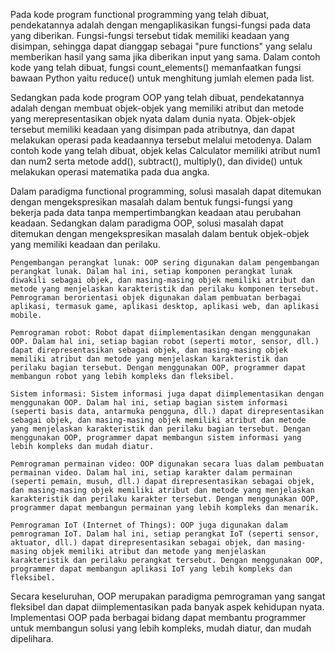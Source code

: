 Pada kode program functional programming yang telah dibuat, pendekatannya adalah dengan mengaplikasikan fungsi-fungsi pada data yang diberikan. Fungsi-fungsi tersebut tidak memiliki keadaan yang disimpan, sehingga dapat dianggap sebagai "pure functions" yang selalu memberikan hasil yang sama jika diberikan input yang sama. Dalam contoh kode yang telah dibuat, fungsi count_elements() memanfaatkan fungsi bawaan Python yaitu reduce() untuk menghitung jumlah elemen pada list.

Sedangkan pada kode program OOP yang telah dibuat, pendekatannya adalah dengan membuat objek-objek yang memiliki atribut dan metode yang merepresentasikan objek nyata dalam dunia nyata. Objek-objek tersebut memiliki keadaan yang disimpan pada atributnya, dan dapat melakukan operasi pada keadaannya tersebut melalui metodenya. Dalam contoh kode yang telah dibuat, objek kelas Calculator memiliki atribut num1 dan num2 serta metode add(), subtract(), multiply(), dan divide() untuk melakukan operasi matematika pada dua angka.

Dalam paradigma functional programming, solusi masalah dapat ditemukan dengan mengekspresikan masalah dalam bentuk fungsi-fungsi yang bekerja pada data tanpa mempertimbangkan keadaan atau perubahan keadaan. Sedangkan dalam paradigma OOP, solusi masalah dapat ditemukan dengan mengekspresikan masalah dalam bentuk objek-objek yang memiliki keadaan dan perilaku.

    Pengembangan perangkat lunak: OOP sering digunakan dalam pengembangan perangkat lunak. Dalam hal ini, setiap komponen perangkat lunak diwakili sebagai objek, dan masing-masing objek memiliki atribut dan metode yang menjelaskan karakteristik dan perilaku komponen tersebut. Pemrograman berorientasi objek digunakan dalam pembuatan berbagai aplikasi, termasuk game, aplikasi desktop, aplikasi web, dan aplikasi mobile.

    Pemrograman robot: Robot dapat diimplementasikan dengan menggunakan OOP. Dalam hal ini, setiap bagian robot (seperti motor, sensor, dll.) dapat direpresentasikan sebagai objek, dan masing-masing objek memiliki atribut dan metode yang menjelaskan karakteristik dan perilaku bagian tersebut. Dengan menggunakan OOP, programmer dapat membangun robot yang lebih kompleks dan fleksibel.

    Sistem informasi: Sistem informasi juga dapat diimplementasikan dengan menggunakan OOP. Dalam hal ini, setiap bagian sistem informasi (seperti basis data, antarmuka pengguna, dll.) dapat direpresentasikan sebagai objek, dan masing-masing objek memiliki atribut dan metode yang menjelaskan karakteristik dan perilaku bagian tersebut. Dengan menggunakan OOP, programmer dapat membangun sistem informasi yang lebih kompleks dan mudah diatur.

    Pemrograman permainan video: OOP digunakan secara luas dalam pembuatan permainan video. Dalam hal ini, setiap karakter dalam permainan (seperti pemain, musuh, dll.) dapat direpresentasikan sebagai objek, dan masing-masing objek memiliki atribut dan metode yang menjelaskan karakteristik dan perilaku karakter tersebut. Dengan menggunakan OOP, programmer dapat membangun permainan yang lebih kompleks dan menarik.

    Pemrograman IoT (Internet of Things): OOP juga digunakan dalam pemrograman IoT. Dalam hal ini, setiap perangkat IoT (seperti sensor, aktuator, dll.) dapat direpresentasikan sebagai objek, dan masing-masing objek memiliki atribut dan metode yang menjelaskan karakteristik dan perilaku perangkat tersebut. Dengan menggunakan OOP, programmer dapat membangun aplikasi IoT yang lebih kompleks dan fleksibel.

Secara keseluruhan, OOP merupakan paradigma pemrograman yang sangat fleksibel dan dapat diimplementasikan pada banyak aspek kehidupan nyata. Implementasi OOP pada berbagai bidang dapat membantu programmer untuk membangun solusi yang lebih kompleks, mudah diatur, dan mudah dipelihara.
